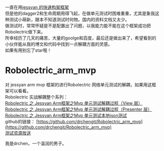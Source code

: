 一直在用[jessyan 的快速构架框架](https://www.jianshu.com/p/2452ea776a45)  
但是他的dagger2和生命周期用得飞起，在做单元测试时困难重重，尤其是象我这种测试小萌新，跟本不知道测试时何物。国内的资料文档又太少。  
做测试时，常常怀疑是不是配置出了问题，以我能力能不能在这个框架成功把Robolectric做下来。  
所幸经历了几天的痛苦，大量的goolge和百度，最后还是做出来了，希望看到的小伙伴能从我的博文和代码中找到一点解耦方面的灵感。  
如果有用别忘了star哦！  
# Robolectric_arm_mvp
对 jessyan arm mvp 框架的进行Robolectric 网络单元测试的解耦，如果用这框架可以看看。  
Robolectric 实战解耦整个系列：  
[Robolectric 之 Jessyan Arm框架之Mvp 单元测试解耦过程（View 层）](https://www.jianshu.com/p/37fc16158d8f)  
[Robolectric 之 Jessyan Arm框架之Mvp 单元测试解耦过程（Presenter 层）](https://www.jianshu.com/p/6a26107c67ef)  
[Robolectric 之 Jessyan Arm框架之Mvp 单元测试本地json测试](https://www.jianshu.com/p/595c50ce7ec9)  
github的链接： [https://github.com/drchengit/Robolectric_arm_mvp](https://github.com/drchengit/Robolectric_arm_mvp)  
[测试资源放送](https://www.jianshu.com/p/6cbea237a24c)  
  
  我是drchen，一个温润的男子。
